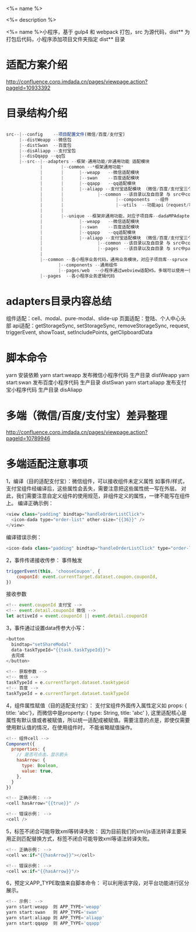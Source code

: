 <%= name %>

<%= description %>

<%= name %>小程序，基于 gulp4 和 webpack 打包，src 为源代码，dist** 为打包后代码，小程序添加项目文件夹指定 dist** 目录

# 适配方案介绍
http://confluence.corp.imdada.cn/pages/viewpage.action?pageId=10933392

# 目录结构介绍
```JavaScript

src--|--config    --项目配置文件(微信/百度/支付宝)
     |--distWeapp --微信包
     |--distSwan  --百度包
     |--disAliapp --支付宝包
     |--disQqapp --qq包
     |--src--|--adapters --框架-通用功能/非通用功能 适配模块
             |       |--common --*框架通用功能*
             |       |      |--weapp   --微信适配模块
             |       |      |--swan    --百度适配模块
             |       |      |--qqapp   --qq适配模块
             |       |      |--aliapp --支付宝适配模块 （微信/百度/支付宝三个模块的目录结构基本一致）
             |       |             |--common --该目录以及自目录 与 src中common模块以及子目录 一一对应
             |       |                    |--components  --组件
             |       |                    |--utils  --功能api（request/事件等）二次封装
             |       |           
             |       |--unique --框架非通用功能，对应子项目库--dadaMPAdapter（注意：只有达达同学有权限拉取该部分模块代码）
             |              |--weapp   --微信适配模块
             |              |--swan    --百度适配模块
             |              |--qqapp   --qq适配模块
             |              |--aliapp --支付宝适配模块 （微信/百度/支付宝三个模块的目录结构基本一致）
             |                     |--common --该目录以及自目录 与 src中common模块以及子目录 一一对应
             |                     |--pages  --该目录以及自目录 与 src中pages模块以及子目录 一一对应
             |
             |--common --各小程序业务代码，通用业务模块，对应子项目库--spruce（注意：只有达达同学有权限拉取该部分模块代码）
                    |--components --通用组件
                    |--pages/web  --小程序通过webview适配H5。多端可以使用一套H5，减少开发/维护成本。（浏览器/APP/小程序）
             |--pages  --各小程序业务逻辑代码
```

# adapters目录内容总结

组件适配：cell、modal、pure-modal、slide-up
页面适配：登陆、个人中心头部
api适配：getStorageSync, setStorageSync, removeStorageSync, request, triggerEvent,
        showToast, setIncludePoints, getClipboardData

# 脚本命令

yarn 安装依赖
yarn start:weapp   发布微信小程序代码   生产目录 distWeapp
yarn start:swan    发布百度小程序代码   生产目录 distSwan
yarn start:aliapp  发布支付宝小程序代码 生产目录 disAliapp

# 多端（微信/百度/支付宝）差异整理

http://confluence.corp.imdada.cn/pages/viewpage.action?pageId=10789946

# 多端适配注意事项

1，编译（目的适配支付宝）：微信组件，可以接收组件未定义属性 如事件/样式，支付宝组件经编译后，这些属性会丢失，需要注意把这些属性统一写在外层。
对此，我们需要注意自定义组件的使用规范，非组件定义的属性，一律不能写在组件上。
编译正确示例：
```JavaScript
<view class="padding" bindtap="handleOrderListClick">
  <icon-dada type="order-list" other-size="{{36}}" />
</view>
```
编译错误示例：
```JavaScript
<icon-dada class="padding" bindtap="handleOrderListClick" type="order-list" other-size="{{36}}" />
```
2，事件传递接收传参：
事件触发
```JavaScript
triggerEvent(this, 'chooseCoupon', {
    couponId: event.currentTarget.dataset.coupon.couponId,
})
```
接收参数
```JavaScript
<!-- event.couponId 支付宝 -->
<!-- event.detail.couponId 微信 -->
let activeId = event.couponId || event.detail.couponId
```

3，事件通过设置data传参大小写：
```JavaScript
<button 
  bindtap="setShareModal"
  data-taskTypeId="{{task.taskTypeId}}">
  去完成
</button>
 
<!-- 获取参数 -->
<!-- 微信 -->
taskTypeId = e.currentTarget.dataset.tasktypeid
<!-- 百度 -->
taskTypeId = e.currentTarget.dataset.taskTypeId
```


4，组件属性赋值（目的适配支付宝）：
支付宝组件外面传入属性定义如 props: { title: 'abc'}，而微信中是property: { type: String, title: 'abc' },
这里适配核心是属性有默认值或者被赋值，所以统一适配成被赋值。需要注意的点是，即使仅需要使用默认值的情况，在使用组件时，
不能省略赋值操作。

```JavaScript
<!-- 组件cell -->
Component({
  properties: {
    // 是否可点击，显示箭头
    hasArrow: {
      type: Boolean,
      value: true,
    },
  }
})

<!-- 正确示例： -->
<cell hasArrow="{{true}}" />

<!-- 错误示例： -->
<cell />
```

5，标签不闭合可能导致xml等转译失败：
因为目前我们的xml/js语法转译主要采用正则匹配替换方式，标签不闭合可能导致xml等语法转译失败。

```JavaScript
<!-- 正确示例： -->
<cell wx:if="{{hasArrow}}"></cell>

<!-- 错误示例： -->
<cell wx:if="{{hasArrow}}"/>
```

6，预定义APP_TYPE取值来自脚本命令：
可以利用该字段，对平台功能进行区分展示。

```JavaScript
<!-- 示例： -->
yarn start:weapp  则 APP_TYPE='weapp'
yarn start:swan   则 APP_TYPE='swan'
yarn start:aliapp 则 APP_TYPE='aliapp'
yarn start:qqapp  则 APP_TYPE='qqapp'
```